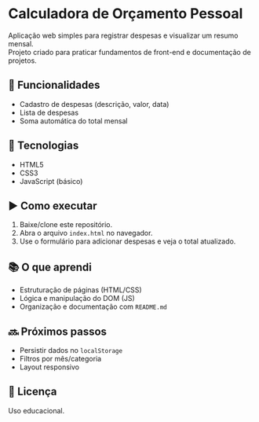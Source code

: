 # Calculadora de Orçamento Pessoal

Aplicação web simples para registrar despesas e visualizar um resumo mensal.  
Projeto criado para praticar fundamentos de front-end e documentação de projetos.

## 🚀 Funcionalidades
- Cadastro de despesas (descrição, valor, data)
- Lista de despesas
- Soma automática do total mensal

## 🧰 Tecnologias
- HTML5
- CSS3
- JavaScript (básico)

## ▶️ Como executar
1. Baixe/clone este repositório.
2. Abra o arquivo `index.html` no navegador.
3. Use o formulário para adicionar despesas e veja o total atualizado.

## 📚 O que aprendi
- Estruturação de páginas (HTML/CSS)
- Lógica e manipulação do DOM (JS)
- Organização e documentação com `README.md`

## 🔜 Próximos passos
- Persistir dados no `localStorage`
- Filtros por mês/categoria
- Layout responsivo

## 📝 Licença
Uso educacional.
